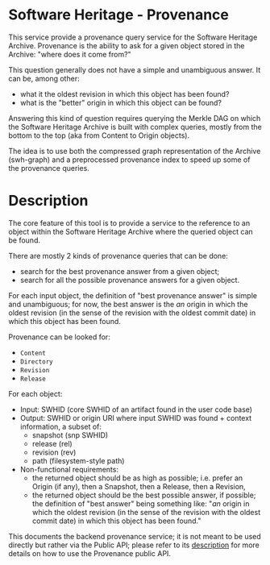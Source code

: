 Software Heritage - Provenance
==============================

This service provide a provenance query service for the Software Heritage
Archive. Provenance is the ability to ask for a given object stored in the
Archive: "where does it come from?"

This question generally does not have a simple and unambiguous answer. It can
be, among other:

- what it the oldest revision in which this object has been found?
- what is the "better" origin in which this object can be found?

Answering this kind of question requires querying the Merkle DAG on which the
Software Heritage Archive is built with complex queries, mostly from the bottom
to the top (aka from Content to Origin objects).

The idea is to use both the compressed graph representation of the Archive
(swh-graph) and a preprocessed provenance index to speed up some of the
provenance queries.


Description
===========

The core feature of this tool is to provide a service to the reference to an
object within the Software Heritage Archive where the queried object can be
found.

There are mostly 2 kinds of provenance queries that can be done:
- search for the best provenance answer from a given object;
- search for all the possible provenance answers for a given object.

For each input object, the definition of "best provenance answer" is simple and
unambiguous; for now, the best answer is the *an* origin in which the oldest
revision (in the sense of the revision with the oldest commit date) in which
this object has been found.

Provenance can be looked for:

- `Content`
- `Directory`
- `Revision`
- `Release`

For each object:

- Input: SWHID (core SWHID of an artifact found in the user code base)
- Output: SWHID or origin URI where input SWHID was found + context information,
  a subset of:
    - snapshot (snp SWHID)
    - release (rel)
    - revision (rev)
    - path (filesystem-style path)
- Non-functional requirements:
    - the returned object should be as high as possible; i.e. prefer an
      Origin (if any), then a Snapshot, then a Release, then a Revision,
    - the returned object should be the best possible answer, if possible;
      the definition of "best answer" being something like:
      "*an* origin in which the oldest revision (in the sense of the
      revision with the oldest commit date) in which this object has been
      found."

This documents the backend provenance service; it is not meant to be
used directly but rather via the Public API; please refer to its
[description](https://archive.softwareheritage.org/api/1/) for more
details on how to use the Provenance public API.
